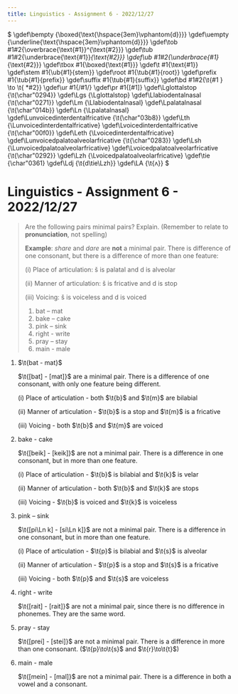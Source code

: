 ```yaml
---
title: Linguistics - Assignment 6 - 2022/12/27
---
```


$
\gdef\bempty {\boxed{\text{\hspace{3em}\vphantom{d}}}}
\gdef\uempty {\underline{\text{\hspace{3em}\vphantom{d}}}}
\gdef\tob #1#2{\overbrace{\text{#1}}^{\text{#2}}}
\gdef\tub #1#2{\underbrace{\text{#1}}_{\text{#2}}}
\gdef\ub #1#2{\underbrace{#1}_{\text{#2}}}
\gdef\tbox #1{\boxed{\text{#1}}}
\gdef\t #1{\text{#1}}
\gdef\stem #1{\ub{#1}{stem}}
\gdef\root #1{\tub{#1}{root}}
\gdef\prefix #1{\tub{#1}{prefix}}
\gdef\suffix #1{\tub{#1}{suffix}}
\gdef\bd #1#2{\t{#1 } \to \t{ *#2}}
\gdef\ur #1{/#1/}
\gdef\pr #1{[#1]}
\gdef\Lglottalstop {\t{\char"0294}}
\gdef\Lgs {\Lglottalstop}
\gdef\Llabiodentalnasal {\t{\char"0271}}
\gdef\Lm {\Llabiodentalnasal}
\gdef\Lpalatalnasal {\t{\char"014b}}
\gdef\Ln {\Lpalatalnasal}
\gdef\Lunvoicedinterdentalfricative {\t{\char"03b8}}
\gdef\Lth {\Lunvoicedinterdentalfricative}
\gdef\Lvoicedinterdentalfricative {\t{\char"00f0}}
\gdef\Leth {\Lvoicedinterdentalfricative}
\gdef\Lunvoicedpalatoalveolarfricative {\t{\char"0283}}
\gdef\Lsh {\Lunvoicedpalatoalveolarfricative}
\gdef\Lvoicedpalatoalveolarfricative {\t{\char"0292}}
\gdef\Lzh {\Lvoicedpalatoalveolarfricative}
\gdef\tie {\char"0361}
\gdef\Ldj {\t{d\tie\Lzh}}
\gdef\LA {\t{ʌ}}
$

# Linguistics - Assignment 6 - 2022/12/27
 
> Are the following pairs minimal pairs? Explain. (Remember to relate to **pronunciation**, not spelling)
>
> **Example**: *share* and *dare* are **not** a minimal pair. There is difference of one consonant, but there is a difference of more than one feature:
>
> (i) Place of articulation: š is palatal and d is alveolar
>
> (ii) Manner of articulation: š is fricative and d is stop
> 
> (iii) Voicing: š is voiceless and d is voiced
> 
> 1. bat – mat
> 2. bake – cake
> 3. pink – sink
> 4. right - write
> 5. pray – stay
> 6. main - male

1. $\t{bat - mat}$

   $\t{[bat] - [mat]}$ are a minimal pair. There is a difference of one consonant, with only one feature being different.

   (i) Place of articulation - both $\t{b}$ and $\t{m}$ are bilabial

   (ii) Manner of articulation - $\t{b}$ is a stop and $\t{m}$ is a fricative

   (iii) Voicing - both $\t{b}$ and $\t{m}$ are voiced

2. bake - cake

   $\t{[beik] - [keik]}$ are not a minimal pair. There is a difference in one consonant, but in more than one feature.

   (i) Place of articulation - $\t{b}$ is bilabial and $\t{k}$ is velar

   (ii) Manner of articulation - both $\t{b}$ and $\t{k}$ are stops

   (iii) Voicing - $\t{b}$ is voiced and $\t{k}$ is voiceless

3. pink – sink

   $\t{[pi\Ln k] - [si\Ln k]}$ are not a minimal pair. There is a difference in one consonant, but in more than one feature.

   (i) Place of articulation - $\t{p}$ is bilabial and $\t{s}$ is alveolar

   (ii) Manner of articulation - $\t{p}$ is a stop and $\t{s}$ is a fricative

   (iii) Voicing - both $\t{p}$ and $\t{s}$ are voiceless

4. right - write

   $\t{[rait] - [rait]}$ are not a minimal pair, since there is no difference in phonemes. They are the same word.

5. pray - stay

   $\t{[prei] - [stei]}$ are not a minimal pair. There is a difference in more than one consonant. ($\t{p}\to\t{s}$ and $\t{r}\to\t{t}$)

6. main - male

   $\t{[mein] - [mal]}$ are not a minimal pair. There is a difference in both a vowel and a consonant.

